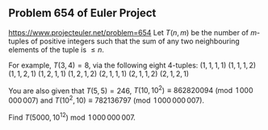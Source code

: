## Problem 654 of Euler Project 
https://www.projecteuler.net/problem=654
Let $T(n, m)$ be the number of $m$-tuples of positive integers such that the sum of any two neighbouring elements of the tuple is $\le n$.


For example, $T(3, 4)=8$, via the following eight $4$-tuples:
$(1, 1, 1, 1)$
$(1, 1, 1, 2)$
$(1, 1, 2, 1)$
$(1, 2, 1, 1)$
$(1, 2, 1, 2)$
$(2, 1, 1, 1)$
$(2, 1, 1, 2)$
$(2, 1, 2, 1)$


You are also given that $T(5, 5)=246$, $T(10, 10^{2}) \equiv 862820094 \pmod{1\,000\,000\,007}$ and  $T(10^2, 10) \equiv 782136797 \pmod{1\,000\,000\,007}$.


Find $T(5000, 10^{12}) \bmod 1\,000\,000\,007$.